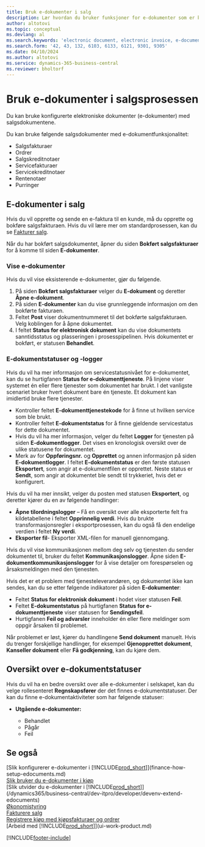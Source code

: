 ```yaml
---
title: Bruk e-dokumenter i salg
description: Lær hvordan du bruker funksjoner for e-dokumenter som er knyttet til salg.
author: altotovi
ms.topic: conceptual
ms.devlang: al
ms.search.keywords: 'electronic document, electronic invoice, e-document, e-invoice, sales, deliver'
ms.search.form: '42, 43, 132, 6103, 6133, 6121, 9301, 9305'
ms.date: 04/10/2024
ms.author: altotovi
ms.service: dynamics-365-business-central
ms.reviewer: bholtorf
---
```


# Bruk e-dokumenter i salgsprosessen

Du kan bruke konfigurerte elektroniske dokumenter (e-dokumenter) med salgsdokumentene.

Du kan bruke følgende salgsdokumenter med e-dokumentfunksjonalitet:  

- Salgsfakturaer
- Ordrer
- Salgskreditnotaer
- Servicefakturaer
- Servicekreditnotaer
- Rentenotaer
- Purringer

## E-dokumenter i salg  

Hvis du vil opprette og sende en e-faktura til en kunde, må du opprette og bokføre salgsfakturaen. Hvis du vil lære mer om standardprosessen, kan du se [Fakturer salg](sales-how-invoice-sales.md).

Når du har bokført salgsdokumentet, åpner du siden **Bokført salgsfakturaer** for å komme til siden **E-dokumenter**.

### Vise e-dokumenter   

Hvis du vil vise eksisterende e-dokumenter, gjør du følgende.

1. På siden **Bokført salgsfakturaer** velger du **E-dokument** og deretter **Åpne e-dokument**.
2. På siden **E-dokumenter** kan du vise grunnleggende informasjon om den bokførte fakturaen.
3. Feltet **Post** viser dokumentnummeret til det bokførte salgsfakturaen. Velg koblingen for å åpne dokumentet.
4. I feltet **Status for elektronisk dokument** kan du vise dokumentets sanntidsstatus og plasseringen i prosesspipelinen. Hvis dokumentet er bokført, er statusen **Behandlet**.

### E-dokumentstatuser og -logger 

Hvis du vil ha mer informasjon om servicestatusnivået for e-dokumentet, kan du se hurtigfanen **Status for e-dokumenttjeneste**. På linjene viser systemet én eller flere tjenester som dokumentet har brukt. I det vanligste scenariet bruker hvert dokument bare én tjeneste. Et dokument kan imidlertid bruke flere tjenester.

- Kontroller feltet **E-dokumenttjenestekode** for å finne ut hvilken service som ble brukt.
- Kontroller feltet **E-dokumentstatus** for å finne gjeldende servicestatus for dette dokumentet.
- Hvis du vil ha mer informasjon, velger du feltet **Logger** for tjenesten på siden **E-dokumentlogger**. Det vises en kronologisk oversikt over de ulike statusene for dokumentet.
- Merk av for **Oppføringsnr.** og **Opprettet** og annen informasjon på siden **E-dokumentlogger**. I feltet **E-dokumentstatus** er den første statusen **Eksportert**, som angir at e-dokumentfilen er opprettet. Neste status er **Sendt**, som angir at dokumentet ble sendt til trykkeriet, hvis det er konfigurert.

Hvis du vil ha mer innsikt, velger du posten med statusen **Eksportert**, og deretter kjører du en av følgende handlinger:

- **Åpne tilordningslogger** – Få en oversikt over alle eksporterte felt fra kildetabellene i feltet **Opprinnelig verdi**. Hvis du brukte transformasjonsregler i eksportprosessen, kan du også få den endelige verdien i feltet **Ny verdi**.
- **Eksporter fil**- Eksporter XML-filen for manuell gjennomgang.

Hvis du vil vise kommunikasjonen mellom deg selv og tjenesten du sender dokumentet til, bruker du feltet **Kommunikasjonslogger**. Åpne siden **E-dokumentkommunikasjonslogger** for å vise detaljer om forespørselen og årsaksmeldingen med den tjenesten.

Hvis det er et problem med tjenesteleverandøren, og dokumentet ikke kan sendes, kan du se etter følgende indikatorer på siden **E-dokumenter**:

- Feltet **Status for elektronisk dokument** i hodet viser statusen **Feil**.
- Feltet **E-dokumentstatus** på hurtigfanen **Status for e-dokumenttjeneste** viser statusen for **Sendingsfeil**.
- Hurtigfanen **Feil og advarsler** inneholder én eller flere meldinger som oppgir årsaken til problemet.

Når problemet er løst, kjører du handlingene **Send dokument** manuelt. Hvis du trenger forskjellige handlinger, for eksempel **Gjenopprettet dokument**, **Kanseller dokument** eller **Få godkjenning**, kan du kjøre dem.

## Oversikt over e-dokumentstatuser

Hvis du vil ha en bedre oversikt over alle e-dokumenter i selskapet, kan du velge rollesenteret **Regnskapsfører** der det finnes e-dokumentstatuser. Der kan du finne e-dokumentaktiviteter som har følgende statuser:

- **Utgående e-dokumenter:**

    - Behandlet
    - Pågår
    - Feil


## Se også

[Slik konfigurerer e-dokumenter i [!INCLUDE[prod_short](includes/prod_short.md)]](finance-how-setup-edocuments.md)    
[Slik bruker du e-dokumenter i kjøp](finance-how-use-edocuments-purchase.md)  
[Slik utvider du e-dokumenter i [!INCLUDE[prod_short](includes/prod_short.md)]](/dynamics365/business-central/dev-itpro/developer/devenv-extend-edocuments)    
[Økonomistyring](finance.md)    
[Fakturere salg](sales-how-invoice-sales.md)    
[Registrere kjøp med kjøpsfakturaer og ordrer](purchasing-how-record-purchases.md)    
[Arbeid med [!INCLUDE[prod_short](includes/prod_short.md)]](ui-work-product.md)  

[!INCLUDE[footer-include](includes/footer-banner.md)]
